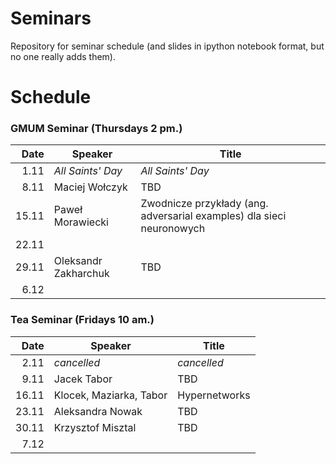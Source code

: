 # Seminars
Repository for seminar schedule (and slides in ipython notebook format, but no one really adds them).

# Schedule
### GMUM Seminar (Thursdays 2 pm.)
| Date  | Speaker                                            | Title                                                                 |
|------:|----------------------------------------------------|-----------------------------------------------------------------------|
|  1.11 | *All Saints' Day*                                  | *All Saints' Day*                                                     |
|  8.11 | Maciej Wołczyk                                     | TBD                                                                   |
| 15.11 | Paweł Morawiecki                                   | Zwodnicze przykłady (ang. adversarial examples) dla sieci neuronowych |
| 22.11 |                                                    |                                                                       |
| 29.11 | Oleksandr Zakharchuk                               | TBD                                                                   |
|  6.12 |                                                    |                                                                       |

### Tea Seminar (Fridays 10 am.)
| Date  | Speaker                                            | Title                                                                 |
|------:|----------------------------------------------------|-----------------------------------------------------------------------|
|  2.11 | *cancelled*                                        | *cancelled*                                                           |
|  9.11 | Jacek Tabor                                        | TBD                                                                   |
| 16.11 | Klocek, Maziarka, Tabor                            | Hypernetworks                                                         |
| 23.11 | Aleksandra Nowak                                   | TBD                                                                   |
| 30.11 | Krzysztof Misztal                                  | TBD                                                                   |
|  7.12 |                                                    |                                                                       |

